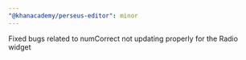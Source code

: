 ```yaml
---
"@khanacademy/perseus-editor": minor
---
```


Fixed bugs related to numCorrect not updating properly for the Radio widget
